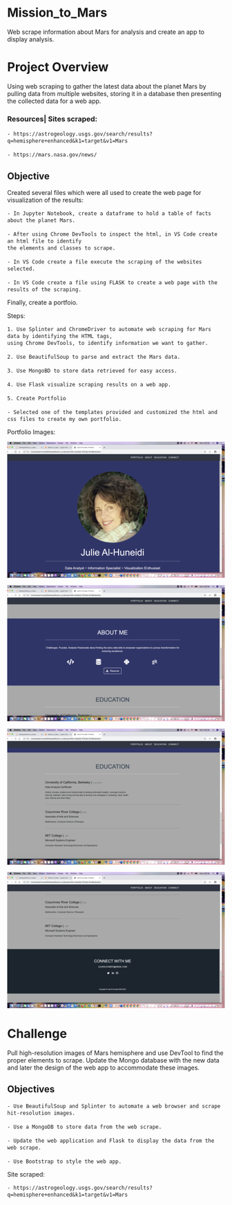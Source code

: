 # Mission_to_Mars
Web scrape information about Mars for analysis and create an app to display analysis.

# Project Overview
Using web scraping to gather the latest data about the planet Mars by pulling data from multiple websites, storing it in a database then presenting the collected data for a web app.

### Resources| Sites scraped:

	- https://astrogeology.usgs.gov/search/results?q=hemisphere+enhanced&k1=target&v1=Mars

	- https://mars.nasa.gov/news/


## Objective

Created several files which were all used to create the web page for visualization of the results:

	- In Jupyter Notebook, create a dataframe to hold a table of facts about the planet Mars.
	
	- After using Chrome DevTools to inspect the html, in VS Code create an html file to identify
	the elements and classes to scrape.
	
	- In VS Code create a file execute the scraping of the websites selected.
	
	- In VS Code create a file using FLASK to create a web page with the results of the scraping.
	
Finally, create a portfoio.

Steps:

	1. Use Splinter and ChromeDriver to automate web scraping for Mars data by identifying the HTML tags, 
	using Chrome DevTools, to identify information we want to gather.
	
	2. Use BeautifulSoup to parse and extract the Mars data. 
	
	3. Use MongoBD to store data retrieved for easy access.
	
	4. Use Flask visualize scraping results on a web app.
	
	5. Create Portfolio
	
	- Selected one of the templates provided and customized the html and css files to create my own portfolio.
	
	
  Portfolio Images:
  
  ![alt_text](https://github.com/Al-Huneidi/Mission_to_Mars/blob/master/screenshots/Portfolio_1.png)
  
  ![alt_text](https://github.com/Al-Huneidi/Mission_to_Mars/blob/master/screenshots/Portfolio_2.png)
  
  ![alt_text](https://github.com/Al-Huneidi/Mission_to_Mars/blob/master/screenshots/Portfolio_3.png)
  
  ![alt_text](https://github.com/Al-Huneidi/Mission_to_Mars/blob/master/screenshots/Portfolio_4.png)



	

# Challenge
Pull high-resolution images of Mars hemisphere and use DevTool to find the proper elements to scrape.  Update the Mongo database with the new data and later the design of the web app to accommodate these images.

## Objectives

	- Use BeautifulSoup and Splinter to automate a web browser and scrape hit-resolution images.

	- Use a MongoDB to store data from the web scrape.

	- Update the web application and Flask to display the data from the web scrape.

	- Use Bootstrap to style the web app.
	
Site scraped:

	- https://astrogeology.usgs.gov/search/results?q=hemisphere+enhanced&k1=target&v1=Mars

